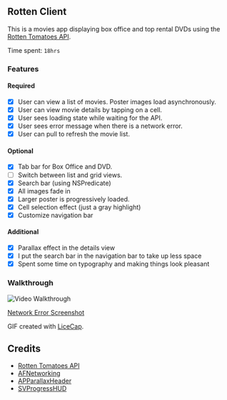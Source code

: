 ## Rotten Client

This is a movies app displaying box office and top rental DVDs using the [Rotten Tomatoes API](http://developer.rottentomatoes.com/docs/read/JSON).

Time spent: `18hrs`

### Features

#### Required

- [x] User can view a list of movies. Poster images load asynchronously.
- [x] User can view movie details by tapping on a cell.
- [x] User sees loading state while waiting for the API.
- [x] User sees error message when there is a network error.
- [x] User can pull to refresh the movie list.

#### Optional

- [x] Tab bar for Box Office and DVD.
- [ ] Switch between list and grid views.
- [x] Search bar (using NSPredicate)
- [x] All images fade in
- [x] Larger poster is progressively loaded.
- [x] Cell selection effect (just a gray highlight)
- [x] Customize navigation bar

#### Additional

- [x] Parallax effect in the details view
- [x] I put the search bar in the navigation bar to take up less space
- [x] Spent some time on typography and making things look pleasant

### Walkthrough
![Video Walkthrough](anim_rotten_client.gif)

[Network Error Screenshot](https://raw.githubusercontent.com/naeims/rottenclient/master/network_error_demo.png)

GIF created with [LiceCap](http://www.cockos.com/licecap/).

Credits
---------
* [Rotten Tomatoes API](http://developer.rottentomatoes.com/docs/read/JSON)
* [AFNetworking](https://github.com/AFNetworking/AFNetworking)
* [APParallaxHeader](https://github.com/apping/APParallaxHeader)
* [SVProgressHUD](https://github.com/TransitApp/SVProgressHUD)

